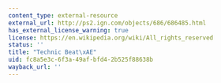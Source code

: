 ```yaml
---
content_type: external-resource
external_url: http://ps2.ign.com/objects/686/686485.html
has_external_license_warning: true
license: https://en.wikipedia.org/wiki/All_rights_reserved
status: ''
title: "Technic Beat\xAE"
uid: fc8a5e3c-6f3a-49af-bfd4-2b525f88638b
wayback_url: ''
---
```

